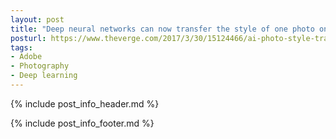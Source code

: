 ```yaml
---
layout: post
title: "Deep neural networks can now transfer the style of one photo onto another"
posturl: https://www.theverge.com/2017/3/30/15124466/ai-photo-style-transfer-deep-neural-nets-adobe
tags:
- Adobe
- Photography
- Deep learning
---
```


{% include post_info_header.md %}



<!--more-->
{% include post_info_footer.md %}
